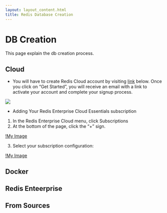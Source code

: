 ```yaml
---
layout: layout_content.html
title: Redis Database Creation
---
```


# DB Creation

This page explain the db creation process.


## Cloud

- You will have to create Redis Cloud account by visiting [link](https://redislabs.com/try-redis-modules-for-free) below. Once you click on “Get Started”, you will receive an email with a link to activate your account and complete your signup process.

[![](https://github.com/ajeetraina/redis-developer/blob/master/content/get-started/images/recloud.png)](https://redislabs.com/try-redis-modules-for-free)


- Adding Your Redis Enterprise Cloud Essentials subscription

1. In the Redis Enterprise Cloud menu, click Subscriptions
2. At the bottom of the page, click the “+” sign.

[!My Image](https://github.com/ajeetraina/redis-developer/blob/master/content/get-started/images/recloud2.png)

3. Select your subscription configuration:

[!My Image](https://github.com/ajeetraina/redis-developer/blob/master/content/get-started/images/recloud3.png)





## Docker


## Redis Enteerprise


## From Sources




